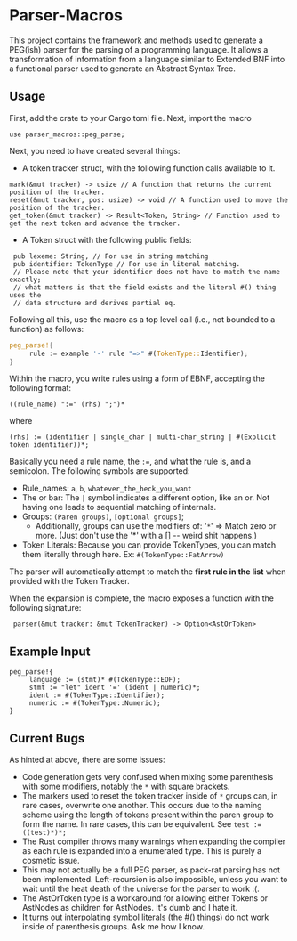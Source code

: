 # Parser-Macros #
This project contains the framework and methods used to generate a PEG(ish) parser
for the parsing of a programming language. It allows a transformation of information from a
language similar to Extended BNF into a functional parser used to generate an Abstract Syntax Tree.

## Usage ##

First, add the crate to your Cargo.toml file. Next, import the macro

``` use parser_macros::peg_parse; ```

Next, you need to have created several things:
 
 - A token tracker struct, with the following function calls available to it.
 ```
 mark(&mut tracker) -> usize // A function that returns the current position of the tracker.
 reset(&mut tracker, pos: usize) -> void // A function used to move the position of the tracker.
 get_token(&mut tracker) -> Result<Token, String> // Function used to get the next token and advance the tracker.
```

 - A Token struct with the following public fields:
```
 pub lexeme: String, // For use in string matching
 pub identifier: TokenType // For use in literal matching.
 // Please note that your identifier does not have to match the name exactly;
 // what matters is that the field exists and the literal #() thing uses the
 // data structure and derives partial eq.
```
Following all this, use the macro as a top level call (i.e., not bounded to a function)
as follows:

```rust
peg_parse!{
     rule := example '-' rule "=>" #(TokenType::Identifier);
}
```

Within the macro, you write rules using a form of EBNF, accepting the following
format:

 ```((rule_name) ":=" (rhs) ";")*```
 
 where
 
   ```(rhs) := (identifier | single_char | multi-char_string | #(Explicit token identifier))*;```
 
  Basically you need a rule name, the ```:=```, and what the rule is, and a semicolon. The following symbols are supported:
 
   - Rule_names: ```a```, ```b```, ```whatever_the_heck_you_want```
   - The or bar: The ```|``` symbol indicates a different option, like an or. Not having one leads to sequential matching of internals.
   - Groups: ```(Paren groups)```, ```[optional groups]```;
      - Additionally, groups can use the modifiers of: '```*```' => Match zero or more. (Just don't use the '*' with a [] -- weird shit happens.)
   - Token Literals: Because you can provide TokenTypes, you can match them literally through here. Ex: ```#(TokenType::FatArrow)```
 
  The parser will automatically attempt to match the **first rule in the list** when provided with the Token Tracker.
 
  When the expansion is complete, the macro exposes a function with the following signature:
 
  ```
   parser(&mut tracker: &mut TokenTracker) -> Option<AstOrToken>
  ```
   
  ## Example Input ##
  ```
  peg_parse!{
       language := (stmt)* #(TokenType::EOF);
       stmt := "let" ident '=' (ident | numeric)*;
       ident := #(TokenType::Identifier);
       numeric := #(TokenType::Numeric);
  }
  ```
 
  ## Current Bugs ##
  As hinted at above, there are some issues:
   - Code generation gets very confused when mixing some parenthesis with some modifiers, notably the ```*``` with square brackets.
   - The markers used to reset the token tracker inside of ```*``` groups can, in rare cases, overwrite one another.
  This occurs due to the naming scheme using the length of tokens present within the paren group to form the name. In rare cases,
  this can be equivalent. See ``` test := ((test)*)*; ```
   - The Rust compiler throws many warnings when expanding the compiler as each rule is expanded into a enumerated type.
   This is purely a cosmetic issue.
   - This may not actually be a full PEG parser, as pack-rat parsing has not been implemented. Left-recursion is also impossible, unless you
  want to wait until the heat death of the universe for the parser to work :(.
   - The AstOrToken type is a workaround for allowing either Tokens or AstNodes as children for AstNodes. It's dumb and I hate it.
   - It turns out interpolating symbol literals (the #() things) do not work inside of parenthesis groups. Ask me how I know.
 